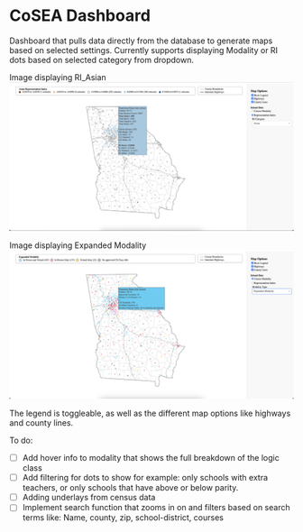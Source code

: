 # CoSEA Dashboard

Dashboard that pulls data directly from the database to generate maps based on selected settings. Currently supports displaying Modality or RI dots based on selected category from dropdown.

Image displaying RI_Asian
![Representation Index image](assets/RI.png)

Image displaying Expanded Modality
![Modality image](assets/modality.png)

The legend is toggleable, as well as the different map options like highways and county lines.

To do:

- [ ] Add hover info to modality that shows the full breakdown of the logic class
- [ ] Add filtering for dots to show for example: only schools with extra teachers, or only schools that have above or below parity.
- [ ] Adding underlays from census data
- [ ] Implement search function that zooms in on and filters based on search terms like: Name, county, zip, school-district, courses